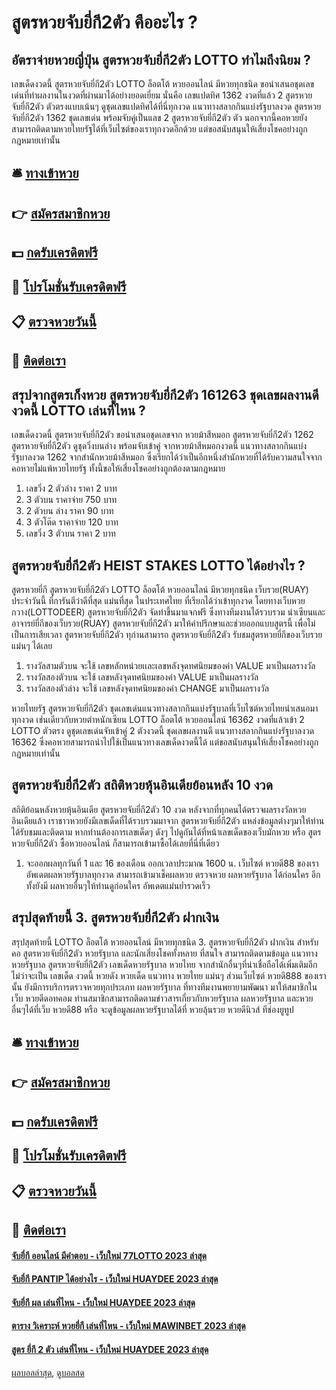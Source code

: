 # สูตรหวยจับยี่กี2ตัว คืออะไร ?
## อัตราจ่ายหวยญี่ปุ่น สูตรหวยจับยี่กี2ตัว LOTTO ทำไมถึงนิยม ?
เลขเด็ดงวดนี้ สูตรหวยจับยี่กี2ตัว LOTTO ล็อตโต้ หวยออนไลน์ มีหวยทุกชนิด ขอนำเสนอชุดเลขเด่นที่ทำผลงานในงวดที่ผ่านมาได้อย่างยอดเยี่ยม นั่นคือ เลขแปดทิศ 1362 งวดที่แล้ว 2 สูตรหวยจับยี่กี2ตัว ตัวตรงแบบเน้นๆ ดูชุดเลขแปดทิศได้ที่นี่ทุกงวด แนวทางสลากกินแบ่งรัฐบาลงวด สูตรหวยจับยี่กี2ตัว 1362 ชุดเลขเด่น พร้อมจับคู่เป็นแลข 2 สูตรหวยจับยี่กี2ตัว ตัว นอกจากนี้คอหวยยังสามารถติดตามหวยไทยรัฐได้ที่เว็บไซต์ของเราทุกงวดอีกด้วย แต่ขอสนับสนุนให้เสี่ยงโชคอย่างถูกกฎหมายเท่านั้น

## 🛎 [ทางเข้าหวย](https://bit.ly/3BG5bNw)
## 👉 [สมัครสมาชิกหวย](https://bit.ly/3BG5bNw)
## 💵 [กดรับเครดิตฟรี](https://bit.ly/3C3mvgS)
## 👑 [โปรโมชั่นรับเครดิตฟรี](https://bit.ly/3C3mvgS)
## 📋 [ตรวจหวยวันนี้](https://bit.ly/3C3mvgS)
## 📱 [ติดต่อเรา](https://bit.ly/3C3mvgS)

## สรุปจากสูตรเก็งหวย สูตรหวยจับยี่กี2ตัว 161263 ชุดเลขผลงานดีงวดนี้ LOTTO เล่นที่ไหน ?
เลขเด็ดงวดนี้ สูตรหวยจับยี่กี2ตัว ขอนำเสนอชุดเลขจาก หวยม้าสีหมอก สูตรหวยจับยี่กี2ตัว 1262 สูตรหวยจับยี่กี2ตัว ดูชุดวิ่งบนล่าง พร้อมจับเข้าคู่ จากหวยม้าสีหมอกงวดนี้ แนวทางสลากกินแบ่งรัฐบาลงวด 1262 จากสำนักหวยม้าสีหมอก ซึ่งเรียกได้ว่าเป็นอีกหนึ่งสำนักหวยที่ได้รับความสนใจจากคอหวยไม่แพ้หวยไทยรัฐ ทั้งนี้ขอให้เสี่ยงโชคอย่างถูกต้องตามกฎหมาย
1. เลขวิ่ง 2 ตัวล่าง ราคา 2 บาท
2. 3 ตัวบน ราคาจ่าย 750 บาท
3. 2 ตัวบน ล่าง ราคา 90 บาท
4. 3 ตัวโต๊ด ราคาจ่าย 120 บาท
5. เลขวิ่ง 3 ตัวบน ราคา 2 บาท

## สูตรหวยจับยี่กี2ตัว HEIST STAKES LOTTO ได้อย่างไร ?
สูตรหวยยี่กี สูตรหวยจับยี่กี2ตัว LOTTO ล็อตโต้ หวยออนไลน์ มีหวยทุกชนิด เว็บรวย(RUAY) ประจำวันนี้ ที่การันตีว่าดีที่สุด แม่นที่สุด ในประเทศไทย ที่เรียกได้ว่าเข้าทุกงวด โดยทางเว็บหวยกวาง(LOTTODEER) สูตรหวยจับยี่กี2ตัว จัดทำขึ้นมาแจกฟรี ซึ่งทางทีมงานได้รวบรวม นำเซียนและอาจารย์ยี่กีของเว็บรวย(RUAY) สูตรหวยจับยี่กี2ตัว มาให้คำปรึกษาและช่วยออกแบบสูตรนี้ เพื่อไม่เป็นการเสียเวลา สูตรหวยจับยี่กี2ตัว ทุก่านสามารถ สูตรหวยจับยี่กี2ตัว รับชมสูตรหวยยี่กีของเว็บรวย แม่นๆ ได้เลย
1. รางวัลสามตัวบน จะใช้ เลขหลักหน่วยเเละเลขหลังจุดทศนิยมของค่า VALUE มาเป็นผลรางวัล
2. รางวัลสองตัวบน จะใช้ เลขหลังจุดทศนิยมของค่า VALUE มาเป็นผลรางวัล
3. รางวัลสองตัวล่าง จะใช้ เลขหลังจุดทศนิยมของค่า CHANGE มาเป็นผลรางวัล

หวยไทยรัฐ สูตรหวยจับยี่กี2ตัว ชุดเลขเด่นแนวทางสลากกินแบ่งรัฐบาลที่เว็บไซต์หวยไทยนำเสนอมาทุกงวด เช่นเดียวกับหวยตำหนักเซียน LOTTO ล็อตโต้ หวยออนไลน์ 16362 งวดที่แล้วเข้า 2 LOTTO ตัวตรง ดูชุดเลขเด่นจับเข้าคู่ 2 ตัวงวดนี้ ชุดเลขผลงานดี แนวทางสลากกินแบ่งรัฐบาลงวด 16362 ซึ่งคอหวยสามารถนำไปใช้เป็นแนวทางเลขเด็ดงวดนี้ได้ แต่ขอสนับสนุนให้เสี่ยงโชคอย่างถูกกฎหมายเท่านั้น

## สูตรหวยจับยี่กี2ตัว สถิติหวยหุ้นอินเดียย้อนหลัง 10 งวด
สถิติย้อนหลังหวยหุ้นอินเดีย สูตรหวยจับยี่กี2ตัว 10 งวด หลังจากที่ทุกคนได้ตรวจผลรางวัลหวยอินเดียแล้ว เราชาวหวยยังมีเลขเด็ดที่ได้รวบรวมมาจาก สูตรหวยจับยี่กี2ตัว แหล่งข้อมูลต่างๆมาให้ท่านได้รับชมและติดตาม หากท่านต้องการเลขเด็ดๆ ดังๆ ไปดูกันได้ที่หน้าเลขเด็ดของเว็บมักหวย หรือ สูตรหวยจับยี่กี2ตัว ซื้อหวยออนไลน์ ก็สามารถเข้ามาซื้อได้เลยที่นี่ที่เดียว
1. จะออกผลทุกวันที่ 1 และ 16 ของเดือน ออกเวลาประมาณ 1600 น. เว็บไซต์ หวยดี88 ของเรา อัพเดตผลหวยรัฐบาลทุกงวด สามารถเข้ามาเช็คผลหวย ตรวจหวย ผลหวยรัฐบาล ได้ก่อนใคร อีกทั้งยังมี ผลหวยอื่นๆให้ท่านดูก่อนใคร อัพเดตแม่นย่ำรวดเร็ว

## สรุปสุดท้ายนี้ 3. สูตรหวยจับยี่กี2ตัว ฝากเงิน
สรุปสุดท้ายนี้ LOTTO ล็อตโต้ หวยออนไลน์ มีหวยทุกชนิด 3. สูตรหวยจับยี่กี2ตัว ฝากเงิน สำหรับคอ สูตรหวยจับยี่กี2ตัว หวยรัฐบาล และนักเสี่ยงโชคทั้งหลาย ที่สนใจ สามารถติดตามข้อมูล แนวทางหวยรัฐบาล สูตรหวยจับยี่กี2ตัว เลขเด็ดหวยรัฐบาล หวยไทย จากสำนักอื่นๆที่น่าเชื่อถือได้เพิ่มเติมอีก ไม่ว่าจะเป็น เลขเด็ด งวดนี้ หวยดัง หวยเด็ด แนวทาง หวยไทย แม่นๆ ส่วนเว็บไซต์ หวยดี888 ของเรานั้น
ยังมีการบริการตรวจหวยทุกประเภท ผลหวยรัฐบาล ที่ทางทีมงานพยายามพัฒนา มาให้สมาชิกในเว็บ หวยดีดอทคอม ท่านสมาชิกสามารถติดตามข่าวสารเกี่ยวกับหวยรัฐบาล ผลหวยรัฐบาล และหวยอื่นๆได้ที่เว็บ หวยดี88 หรือ จะดูข้อมูลผลหวยรัฐบาลได้ที่ หวยลุ้นรวย หวยดีนิวส์ ทีช่องยูทูป

## 🛎 [ทางเข้าหวย](https://bit.ly/3BG5bNw)
## 👉 [สมัครสมาชิกหวย](https://bit.ly/3BG5bNw)
## 💵 [กดรับเครดิตฟรี](https://bit.ly/3C3mvgS)
## 👑 [โปรโมชั่นรับเครดิตฟรี](https://bit.ly/3C3mvgS)
## 📋 [ตรวจหวยวันนี้](https://bit.ly/3C3mvgS)
## 📱 [ติดต่อเรา](https://bit.ly/3C3mvgS)

#### [จับยี่กี ออนไลน์ มีคำตอบ - เว็บใหม่ 77LOTTO 2023 ล่าสุด](https://atom.io/themes/จับยี่กี%20ออนไลน์%20มีคำตอบ%20-%20เว็บใหม่%2077lotto%202023%20ล่าสุด)
#### [จับยี่กี PANTIP ได้อย่างไร - เว็บใหม่ HUAYDEE 2023 ล่าสุด](https://atom.io/themes/จับยี่กี%20pantip%20ได้อย่างไร%20-%20เว็บใหม่%20huaydee%202023%20ล่าสุด)
#### [จับยี่กี ผล เล่นที่ไหน - เว็บใหม่ HUAYDEE 2023 ล่าสุด](https://atom.io/themes/จับยี่กี%20ผล%20เล่นที่ไหน%20-%20เว็บใหม่%20huaydee%202023%20ล่าสุด)
#### [ตาราง วิเคราะห์ หวยยี่กี เล่นที่ไหน - เว็บใหม่ MAWINBET 2023 ล่าสุด](https://atom.io/themes/ตาราง%20วิเคราะห์%20หวยยี่กี%20เล่นที่ไหน%20-%20เว็บใหม่%20mawinbet%202023%20ล่าสุด)
#### [สูตร ยี่กี 2 ตัว เล่นที่ไหน - เว็บใหม่ HUAYDEE 2023 ล่าสุด](https://atom.io/themes/สูตร%20ยี่กี%202%20ตัว%20เล่นที่ไหน%20-%20เว็บใหม่%20huaydee%202023%20ล่าสุด)

[ผลบอลล่าสุด](https://siamsport.tv "ผลบอลล่าสุด"), [ดูบอลสด](https://siamsport.tv/ดูบอลสด "ดูบอลสด")